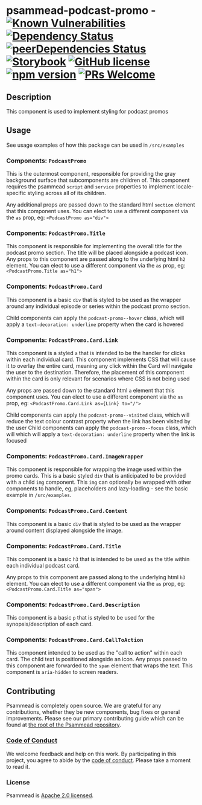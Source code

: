 # psammead-podcast-promo - [![Known Vulnerabilities](https://snyk.io/test/github/bbc/psammead/badge.svg?targetFile=packages%2Fcomponents%2Fpsammead-podcast-promo%2Fpackage.json)](https://snyk.io/test/github/bbc/psammead?targetFile=packages%2Fcomponents%2Fpsammead-podcast-promo%2Fpackage.json) [![Dependency Status](https://david-dm.org/bbc/psammead.svg?path=packages/components/psammead-podcast-promo)](https://david-dm.org/bbc/psammead?path=packages/components/psammead-podcast-promo) [![peerDependencies Status](https://david-dm.org/bbc/psammead/peer-status.svg?path=packages/components/psammead-podcast-promo)](https://david-dm.org/bbc/psammead?path=packages/components/psammead-podcast-promo&type=peer) [![Storybook](https://raw.githubusercontent.com/storybooks/brand/master/badge/badge-storybook.svg?sanitize=true)](https://bbc.github.io/psammead/?path=/story/figure--containing-image) [![GitHub license](https://img.shields.io/badge/license-Apache%202.0-blue.svg)](https://github.com/bbc/psammead/blob/latest/LICENSE) [![npm version](https://img.shields.io/npm/v/@bbc/psammead-podcast-promo.svg)](https://www.npmjs.com/package/@bbc/psammead-podcast-promo) [![PRs Welcome](https://img.shields.io/badge/PRs-welcome-brightgreen.svg)](https://github.com/bbc/psammead/blob/latest/CONTRIBUTING.md)

## Description

This component is used to implement styling for podcast promos

## Usage

See usage examples of how this package can be used in `/src/examples`

### Components: `PodcastPromo`

This is the outermost component, responsible for providing the gray background surface that subcomponents are children of. This component requires the psammead `script` and `service` properties to implement locale-specific styling across all of its children.

Any additional props are passed down to the standard html `section` element that this component uses. You can elect to use a different component via the `as` prop, eg: `<PodcastPromo as="div">`

### Components: `PodcastPromo.Title`

This component is responsible for implementing the overall title for the podcast promo section. The title will be placed alongside a podcast icon. Any props to this component are passed along to the underlying html `h2` element. You can elect to use a different component via the `as` prop, eg: `<PodcastPromo.Title as="h1">`

### Components: `PodcastPromo.Card`

This component is a basic `div` that is styled to be used as the wrapper around any individual episode or series within the podcast promo section.

Child components can apply the `podcast-promo--hover` class, which will apply a `text-decoration: underline` property when the card is hovered

### Components: `PodcastPromo.Card.Link`

This component is a styled `a` that is intended to be the handler for clicks within each individual card. This component implements CSS that will cause it to overlay the entire card, meaning any click within the Card will navigate the user to the destination. Therefore, the placement of this component within the card is only relevant for scenarios where CSS is not being used

Any props are passed down to the standard html `a` element that this component uses. You can elect to use a different component via the `as` prop, eg: `<PodcastPromo.Card.Link as={Link} to="/">`

Child components can apply the `podcast-promo--visited` class, which will reduce the text colour contrast property when the link has been visited by the user
Child components can apply the `podcast-promo--focus` class, which will which will apply a `text-decoration: underline` property when the link is focused

### Components: `PodcastPromo.Card.ImageWrapper`

This component is responsible for wrapping the image used within the promo cards. This is a basic styled `div` that is anticipated to be provided with a child `img` component. This `img` can optionally be wrapped with other components to handle, eg, placeholders and lazy-loading - see the basic example in `/src/examples`.

### Components: `PodcastPromo.Card.Content`

This component is a basic `div` that is styled to be used as the wrapper around content displayed alongside the image.

### Components: `PodcastPromo.Card.Title`

This component is a basic `h3` that is intended to be used as the title within each individual podcast card.

Any props to this component are passed along to the underlying html `h3` element. You can elect to use a different component via the `as` prop, eg: `<PodcastPromo.Card.Title as="span">`

### Components: `PodcastPromo.Card.Description`

This component is a basic `p` that is styled to be used for the synopsis/description of each card.

### Components: `PodcastPromo.Card.CallToAction`

This component intended to be used as the "call to action" within each card. The child text is positioned alongside an icon. Any props passed to this component are forwarded to the `span` element that wraps the text. This component is `aria-hidden` to screen readers.

## Contributing

Psammead is completely open source. We are grateful for any contributions, whether they be new components, bug fixes or general improvements. Please see our primary contributing guide which can be found at [the root of the Psammead repository](https://github.com/bbc/psammead/blob/latest/CONTRIBUTING.md).

### [Code of Conduct](https://github.com/bbc/psammead/blob/latest/CODE_OF_CONDUCT.md)

We welcome feedback and help on this work. By participating in this project, you agree to abide by the [code of conduct](https://github.com/bbc/psammead/blob/latest/CODE_OF_CONDUCT.md). Please take a moment to read it.

### License

Psammead is [Apache 2.0 licensed](https://github.com/bbc/psammead/blob/latest/LICENSE).
